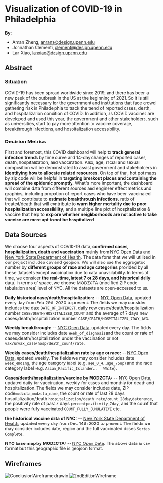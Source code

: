 # Visualization of COVID-19 in Philadelphia

**By**:
* Anran Zheng, anranz@design.upenn.edu
* Johnathan Clementi, clementi@design.upenn.edu
* Lan Xiao, lanxiao@design.upenn.edu

## Abstract
### Situation

COVID-19 has been spread worldwide since 2019, and there has been a new peek of the outbreak in the US at the beginning of 2021. So it is still significantly necessary for the government and institutions that face crowd gathering risk in Philadelphia to track the trend of reported cases, death, and hospitalization condition of COVID. In addition, as COVID vaccines are developed and used this year, the government and other stakeholders, such as universities, start to pay more attention to vaccine coverage, breakthrough infections, and hospitalization accessibility.

### Decision Metrics

First and foremost, this COVID dashboard will help to **track general infection trends** by time curve and 14-day changes of reported cases, death, hospitalization, and vaccination. Also, age, racial and sexual composition will be demonstrated to assist government and stakeholders in **identifying how to allocate related resources**. On top of that, hot pot maps by zip code will be helpful in **targeting breakout places and containing the spread of the epidemic promptly**. What's more important, the dashboard will combine data from different sources and engineer effect metrics and graphics, including propotion of report cases who have been vaccinated that will contribute to **estimate breakthrough infections**, ratio of treated/death that will contribute to **warn higher mortality due to poor hospitalization accessibility**, and a multiple line plot of hospitalization & vaccine that help to **explore whether neighborhoods are not active to take vaccine are more apt to not be hospitalized**.

## Data Sources
We choose four aspects of COVID-19 data, **confirmed cases, hospitalization, death and vaccination** mainly from [NYC Open Data](https://data.cityofnewyork.us/browse?category=Health&q=covid) and [New York State Department of Health](https://health.data.ny.gov/Health/New-York-State-Statewide-COVID-19-Vaccination-Data/duk7-xrni). The data form that we will utilized in our project includes csv and geojson. We will also use the aggregated number by **different groups of race and age categories** provided by all these datasets except vaccination due to data unavailability. In terms of time, we consider **the real-time, latest 7 or 28 days, and historical daily** data. In terms of space, we choose MODZCTA (modified ZIP code tabulation area) level of NYC. All the datasets are open-accessed to us. 

**Daily historical case/death/hospitalization:** -- [NYC Open Data](https://data.cityofnewyork.us/Health/COVID-19-Daily-Counts-of-Cases-Hospitalizations-an/rc75-m7u3), updated every day from Feb 29th 2020 to present. The fields we may consider includes the date `DATE_OF_INTEREST`, daily new cases/death/hospitalization number `CASE/DEATH/HOSPITALIZED_COUNT` and the average of 7 days new cases/death/hospitalization number `CASE/DEATH/HOSPITALIZED_7DAY_AVG`.

**Weekly breakthrough:** -- [NYC Open Data](https://github.com/Anran0716/coronavirus-data/blob/master/trends/weekly-breakthrough.csv), updated every day. The fields we may consider includes date `Week_of_diagnosis`and the count or rate of cases/death/hospitalization under the vaccination or not `vax/unvax_case/hosp/death_count/rate`.

**Weekly cases/death/hospitalization rate by age or race:** -- [NYC Open Data](https://github.com/Anran0716/coronavirus-data/tree/master/trends), updated weekly. The fields we may consider includes date `week_ending`, the age category label (e.g. `age_0_4`...`age_75up`) and the race category label (e.g. `Asian_Pacific_Islander`...`	White`).

**Cases/death/hospitalization/vaccine by MODZCTA:** -- [NYC Open Data](https://github.com/Anran0716/coronavirus-data/tree/master/latest), updated daily for vaccination, weekly for cases and monthly for death and hospitalization. The fields we may consider includes date, ZIP code`modzcta`,`modzcta_name`, the count or rate of last 28 days hospitalization/death `hospitalization/death_rate/count_28day`,`daterange`, the positivity rate of past 7 days `percentpositivity_7day`, and the count that people were fully vaccinated `COUNT_FULLY_CUMULATIVE` etc.

**the historical vaccine data of NYC:** -- [New York State Department of Health](https://www.opendataphilly.org/dataset/covid-cumulative-historical-data), updated every day from Dec 14th 2020 to present. The fields we may consider includes date, region and the full vaccinated doses `Series Complete`.

**NYC base map by MODZCTA:** -- [NYC Open Data](https://github.com/Anran0716/coronavirus-data/tree/master/Geography-resources). The above data is csv format but this geographic file is geojson format.


## Wireframes
![ConclusionWireframe drawio](https://user-images.githubusercontent.com/90301308/141871347-633dbcb8-497b-4296-ba3a-3cbb24032286.png)
![2ndEditionWireframe](https://user-images.githubusercontent.com/90301308/141871358-9990990e-aec4-426a-96a1-1d8278c869dc.png)



